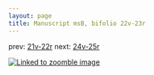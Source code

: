 ```yaml
---
layout: page
title: Manuscript msB, bifolio 22v-23r
---
```


prev: [21v-22r](../21v-22r/) next: [24v-25r](../24v-25r/)



[![Linked to zoomble image](http://www.homermultitext.org/iipsrv?IIIF=/project/homer/pyramidal/deepzoom/hmt/vbbifolio/v1/vb_22v_23r.tif/full/2000,/0/default.jpg)](http://www.homermultitext.org/ict2/?urn=urn:cite2:hmt:vbbifolio.v1:vb_22v_23r)

